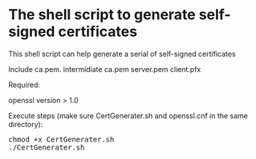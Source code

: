 # The shell script to generate self-signed certificates


<p>This shell script can help generate a serial of self-signed certificates</p>
<p>Include ca.pem. intermidiate ca.pem server.pem client.pfx</p>

<p>Required:</p>
<p>openssl version > 1.0</p>

<p>Execute steps (make sure CertGenerater.sh and openssl.cnf in the same directory):</p>
<pre>
chmod +x CertGenerater.sh
./CertGenerater.sh
</pre>
